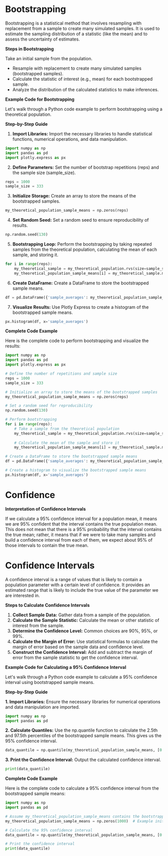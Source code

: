 # Bootstrapping

Bootstrapping is a statistical method that involves resampling with replacement from a sample to create many simulated samples. It is used to estimate the sampling distribution of a statistic (like the mean) and to assess the uncertainty of estimates.

**Steps in Bootstrapping**

Take an initial sample from the population.
- Resample with replacement to create many simulated samples (bootstrapped samples).
- Calculate the statistic of interest (e.g., mean) for each bootstrapped sample.
- Analyze the distribution of the calculated statistics to make inferences.

**Example Code for Bootstrapping**

Let's walk through a Python code example to perform bootstrapping using a theoretical population.

**Step-by-Step Guide**

1. **Import Libraries:** Import the necessary libraries to handle statistical functions, numerical operations, and data manipulation.

```python
import numpy as np
import pandas as pd
import plotly.express as px
```

2. **Define Parameters:** Set the number of bootstrap repetitions (reps) and the sample size (sample_size).

```python
reps = 1000
sample_size = 333
```

3. **Initialize Storage:** Create an array to store the means of the bootstrapped samples.

```python
my_theoretical_population_sample_means = np.zeros(reps)
```

4. **Set Random Seed:** Set a random seed to ensure reproducibility of results.

```python
np.random.seed(130)
```

5. **Bootstrapping Loop:** Perform the bootstrapping by taking repeated samples from the theoretical population, calculating the mean of each sample, and storing it.

```python
for i in range(reps):
    my_theoretical_sample = my_theoretical_population.rvs(size=sample_size)
    my_theoretical_population_sample_means[i] = my_theoretical_sample.mean()
```

6. **Create DataFrame:** Create a DataFrame to store the bootstrapped sample means.

```python
df = pd.DataFrame({'sample_averages': my_theoretical_population_sample_means})
```

7. **Visualize Results:** Use Plotly Express to create a histogram of the bootstrapped sample means.

```python
px.histogram(df, x='sample_averages')
```

**Complete Code Example**

Here is the complete code to perform bootstrapping and visualize the results:

```python
import numpy as np
import pandas as pd
import plotly.express as px

# Define the number of repetitions and sample size
reps = 1000
sample_size = 333

# Initialize an array to store the means of the bootstrapped samples
my_theoretical_population_sample_means = np.zeros(reps)

# Set a random seed for reproducibility
np.random.seed(130)

# Perform bootstrapping
for i in range(reps):
    # Take a sample from the theoretical population
    my_theoretical_sample = my_theoretical_population.rvs(size=sample_size)
    
    # Calculate the mean of the sample and store it
    my_theoretical_population_sample_means[i] = my_theoretical_sample.mean()

# Create a DataFrame to store the bootstrapped sample means
df = pd.DataFrame({'sample_averages': my_theoretical_population_sample_means})

# Create a histogram to visualize the bootstrapped sample means
px.histogram(df, x='sample_averages')
```

# Confidence

**Interpretation of Confidence Intervals**

If we calculate a 95% confidence interval for a population mean, it means we are 95% confident that the interval contains the true population mean. This does not mean that there is a 95% probability that the interval contains the true mean; rather, it means that if we were to take many samples and build a confidence interval from each of them, we expect about 95% of those intervals to contain the true mean.

# Confidence Intervals

A confidence interval is a range of values that is likely to contain a population parameter with a certain level of confidence. It provides an estimated range that is likely to include the true value of the parameter we are interested in.

**Steps to Calculate Confidence Intervals**

1. **Collect Sample Data:** Gather data from a sample of the population.
2. **Calculate the Sample Statistic:** Calculate the mean or other statistic of interest from the sample.
3. **Determine the Confidence Level:** Common choices are 90%, 95%, or 99%.
4. **Calculate the Margin of Error:** Use statistical formulas to calculate the margin of error based on the sample data and confidence level.
5. **Construct the Confidence Interval:** Add and subtract the margin of error from the sample statistic to get the confidence interval.

**Example Code for Calculating a 95% Confidence Interval**

Let's walk through a Python code example to calculate a 95% confidence interval using bootstrapped sample means.

**Step-by-Step Guide**

**1. Import Libraries:** Ensure the necessary libraries for numerical operations and data manipulation are imported.

```python
import numpy as np
import pandas as pd
```

**2. Calculate Quantiles:** Use the np.quantile function to calculate the 2.5th and 97.5th percentiles of the bootstrapped sample means. This gives us the 95% confidence interval.

```python
data_quantile = np.quantile(my_theoretical_population_sample_means, [0.025, 0.975])
```

**3. Print the Confidence Interval:** Output the calculated confidence interval.

```python
print(data_quantile)
```

**Complete Code Example**

Here is the complete code to calculate a 95% confidence interval from the bootstrapped sample means:

```python
import numpy as np
import pandas as pd

# Assume my_theoretical_population_sample_means contains the bootstrapped sample means from previous section
my_theoretical_population_sample_means = np.zeros(1000)  # Example initialization

# Calculate the 95% confidence interval
data_quantile = np.quantile(my_theoretical_population_sample_means, [0.025, 0.975])

# Print the confidence interval
print(data_quantile)
```


